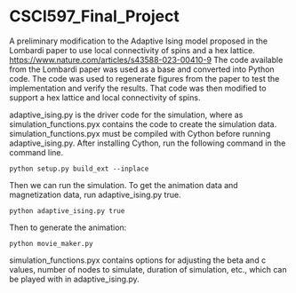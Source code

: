 # CSCI597_Final_Project

A preliminary modification to the Adaptive Ising model proposed in the Lombardi paper to use local connectivity of spins and a hex lattice. https://www.nature.com/articles/s43588-023-00410-9
The code available from the Lombardi paper was used as a base and converted into Python code. The code was used to regenerate figures from the paper to test the implementation and verify the results. That code was then modified to support a hex lattice and local connectivity of spins.

adaptive_ising.py is the driver code for the simulation, where as simulation_functions.pyx contains the code to create the simulation data. simulation_functions.pyx must be compiled with Cython before running adaptive_ising.py. After installing Cython, run the following command in the command line.

``python setup.py build_ext --inplace``

Then we can run the simulation. To get the animation data and magnetization data, run adaptive_ising.py true.

``python adaptive_ising.py true`` 

Then to generate the animation:

``python movie_maker.py``

simulation_functions.pyx contains options for adjusting the beta and c values, number of nodes to simulate, duration of simulation, etc., which can be played with in adaptive_ising.py.

